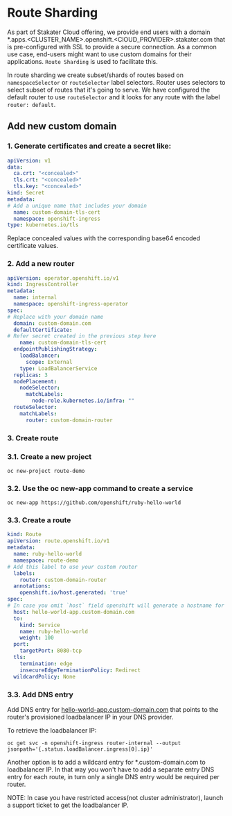 # Route Sharding

As part of Stakater Cloud offering, we provide end users with a domain 
*.apps.<CLUSTER_NAME>.openshift.<ClOUD_PROVIDER>.stakater.com that is pre-configured with SSL to provide a secure connection.
As a common use case, end-users might want to use custom domains for their applications. `Route Sharding` is used to facilitate
this.

In route sharding we create subset/shards of routes based on `namespaceSelector` or `routeSelector` label selectors.
Router uses selectors to select subset of routes that it's going to serve. We have configured the default router to use
`routeSelector` and it looks for any route with the label `router: default`.

## Add new custom domain

### 1. Generate certificates and create a secret like:

```yaml
apiVersion: v1
data:
  ca.crt: "<concealed>"
  tls.crt: "<concealed>"
  tls.key: "<concealed>"
kind: Secret
metadata:
# Add a unique name that includes your domain
  name: custom-domain-tls-cert
  namespace: openshift-ingress
type: kubernetes.io/tls
```

Replace concealed values with the corresponding base64 encoded certificate values.

### 2. Add a new router

```yaml
apiVersion: operator.openshift.io/v1
kind: IngressController
metadata:
  name: internal
  namespace: openshift-ingress-operator
spec:
# Replace with your domain name
  domain: custom-domain.com
  defaultCertificate:
# Refer secret created in the previous step here
    name: custom-domain-tls-cert
  endpointPublishingStrategy:
    loadBalancer:
      scope: External
    type: LoadBalancerService
  replicas: 3
  nodePlacement:
    nodeSelector:
      matchLabels:
        node-role.kubernetes.io/infra: ""
  routeSelector:
    matchLabels:
      router: custom-domain-router
```

### 3. Create route

### 3.1. Create a new project

`oc new-project route-demo`

### 3.2. Use the oc new-app command to create a service

```shell script
oc new-app https://github.com/openshift/ruby-hello-world
```

### 3.3. Create a route

```yaml
kind: Route
apiVersion: route.openshift.io/v1
metadata:
  name: ruby-hello-world
  namespace: route-demo
# Add this label to use your custom router
  labels:
    router: custom-domain-router
  annotations:
    openshift.io/host.generated: 'true'
spec:
# In case you omit `host` field openshift will generate a hostname for you as <name>-<namespace-name>.custom-domain.com
  host: hello-world-app.custom-domain.com
  to:
    kind: Service
    name: ruby-hello-world
    weight: 100
  port:
    targetPort: 8080-tcp
  tls:
    termination: edge
    insecureEdgeTerminationPolicy: Redirect
  wildcardPolicy: None
```

### 3.3. Add DNS entry

Add DNS entry for [hello-world-app.custom-domain.com](hello-world-app.custom-domain.com) that points to the router's provisioned
loadbalancer IP in your DNS provider. 

To retrieve the loadbalancer IP: 
```shell script
oc get svc -n openshift-ingress router-internal --output jsonpath='{.status.loadBalancer.ingress[0].ip}'
```

Another option is to add a wildcard entry for *.custom-domain.com to loadbalancer IP. In that way you won't have to add a separate entry
DNS entry for each route, in turn only a single DNS entry would be required per router.

NOTE: In case you have restricted access(not cluster administrator), launch a support ticket to get the loadbalancer IP. 